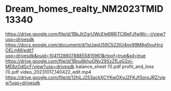 # Dream_homes_realty_NM2023TMID13340
https://drive.google.com/file/d/1BkJIrZgrUWcEIe6RRiTC8leFJfwWc--i/view?usp=drivesdk
https://docs.google.com/document/d/1sUqqU59C522tU4nv99M8g0vuHnzOELmM/edit?usp=drivesdk&ouid=104112860788855815961&rtpof=true&sd=true
https://drive.google.com/file/d/1Bnu8khuGNv29SzZfLqG2oj-ME8zOdGcF/view?usp=drivesdk
balance_sheet (1).pdf
profit_and_loss (1).pdf
video_20231017_140422_edit.mp4
https://drive.google.com/file/d/12hiLJ253ackXCYKwOXvJ2FKJfSoroJRZ/view?usp=drivesdk
